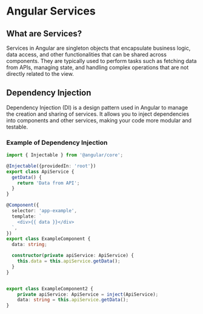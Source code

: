 # Angular Services

## What are Services?

Services in Angular are singleton objects that encapsulate business logic, data access, and other functionalities that can be shared across components. They are typically used to perform tasks such as fetching data from APIs, managing state, and handling complex operations that are not directly related to the view.

## Dependency Injection

Dependency Injection (DI) is a design pattern used in Angular to manage the creation and sharing of services. It allows you to inject dependencies into components and other services, making your code more modular and testable.

### Example of Dependency Injection

```typescript
import { Injectable } from '@angular/core';

@Injectable({providedIn: 'root'})
export class ApiService {
  getData() {
    return 'Data from API';
  }
}

@Component({
  selector: 'app-example',
  template: `
    <div>{{ data }}</div>
  `,
})
export class ExampleComponent {
  data: string;

  constructor(private apiService: ApiService) {
    this.data = this.apiService.getData();
  }
}


export class ExampleComponent2 {
    private apiService: ApiService = inject(ApiService);
    data: string = this.apiService.getData();
}
```
